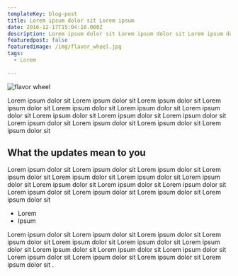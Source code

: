 ```yaml
---
templateKey: blog-post
title: Lorem ipsum dolor sit Lorem ipsum 
date: 2016-12-17T15:04:10.000Z
description: Lorem ipsum dolor sit Lorem ipsum dolor sit Lorem ipsum dolor sit Lorem ipsum dolor sit Lorem ipsum dolor sit Lorem ipsum dolor sit Lorem ipsum dolor sit Lorem ipsum dolor sit 
featuredpost: false
featuredimage: /img/flavor_wheel.jpg
tags:
  - Lorem
  
---
```

![flavor wheel](/img/flavor_wheel.jpg)

Lorem ipsum dolor sit Lorem ipsum dolor sit Lorem ipsum dolor sit Lorem ipsum dolor sit Lorem ipsum dolor sit Lorem ipsum dolor sit Lorem ipsum dolor sit Lorem ipsum dolor sit Lorem ipsum dolor sit Lorem ipsum dolor sit Lorem ipsum dolor sit Lorem ipsum dolor sit Lorem ipsum dolor sit Lorem ipsum dolor sit 

## What the updates mean to you

Lorem ipsum dolor sit Lorem ipsum dolor sit Lorem ipsum dolor sit Lorem ipsum dolor sit Lorem ipsum dolor sit Lorem ipsum dolor sit Lorem ipsum dolor sit Lorem ipsum dolor sit Lorem ipsum dolor sit Lorem ipsum dolor sit Lorem ipsum dolor sit Lorem ipsum dolor sit Lorem ipsum dolor sit Lorem ipsum dolor sit 

* Lorem 
* Ipsum

Lorem ipsum dolor sit Lorem ipsum dolor sit Lorem ipsum dolor sit Lorem ipsum dolor sit Lorem ipsum dolor sit Lorem ipsum dolor sit Lorem ipsum dolor sit Lorem ipsum dolor sit Lorem ipsum dolor sit Lorem ipsum dolor sit Lorem ipsum dolor sit Lorem ipsum dolor sit Lorem ipsum dolor sit Lorem ipsum dolor sit .
